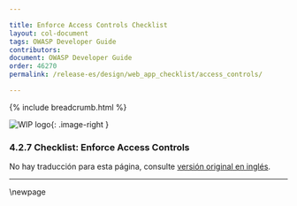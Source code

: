 ```yaml
---

title: Enforce Access Controls Checklist
layout: col-document
tags: OWASP Developer Guide
contributors:
document: OWASP Developer Guide
order: 46270
permalink: /release-es/design/web_app_checklist/access_controls/

---
```


{% include breadcrumb.html %}

<style type="text/css">
.image-right {
  height: 180px;
  display: block;
  margin-left: auto;
  margin-right: auto;
  float: right;
}
</style>

![WIP logo](../../../assets/images/dg_wip.png "Work in progress"){: .image-right }

### 4.2.7 Checklist: Enforce Access Controls

No hay traducción para esta página, consulte [versión original en inglés][release060207].

----

[release060207]: https://github.com/OWASP/www-project-developer-guide/blob/main/release/06-design/02-web-app-checklist/07-access-controls.md

\newpage
